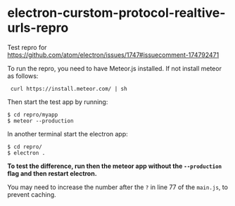 # electron-curstom-protocol-realtive-urls-repro
Test repro for https://github.com/atom/electron/issues/1747#issuecomment-174792471


To run the repro, you need to have Meteor.js installed. If not install meteor as follows:

     curl https://install.meteor.com/ | sh

Then start the test app by running:

    $ cd repro/myapp
    $ meteor --production

In another terminal start the electron app:

    $ cd repro/
    $ electron .

**To test the difference, run then the meteor app without the `--production` flag and then restart electron.**

You may need to increase the number after the `?` in line 77 of the `main.js`, to prevent caching.